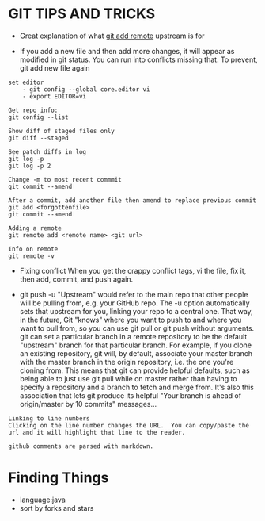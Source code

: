 GIT TIPS AND TRICKS
===================

- Great explanation of what [git add remote](https://help.github.com/articles/fork-a-repo) upstream is for

- If you add a new file and then add more changes, it will appear as modified in git status.  You can run into conflicts missing that.  To prevent, git add new file again

````
set editor
    - git config --global core.editor vi
    - export EDITOR=vi

````

````
Get repo info:
git config --list
````

````
Show diff of staged files only
git diff --staged
````

````
See patch diffs in log
git log -p 
git log -p 2
````

````
Change -m to most recent commmit
git commit --amend
````

````
After a commit, add another file then amend to replace previous commit
git add <forgottenfile>
git commit --amend
````

````
Adding a remote
git remote add <remote name> <git url>
````

````
Info on remote
git remote -v
````

- Fixing conflict
When you get the crappy conflict tags, vi the file, fix it, then add, commit, and push again.

- git push -u
"Upstream" would refer to the main repo that other people will be pulling from, e.g. your GitHub repo. The -u option automatically sets that upstream for you, linking your repo to a central one. That way, in the future, Git "knows" where you want to push to and where you want to pull from, so you can use git pull or git push without arguments. 
git can set a particular branch in a remote repository to be the default "upstream" branch for that particular branch. For example, if you clone an existing repository, git will, by default, associate your master branch with the master branch in the origin repository, i.e. the one you're cloning from. This means that git can provide helpful defaults, such as being able to just use git pull while on master rather than having to specify a repository and a branch to fetch and merge from. It's also this association that lets git produce its helpful "Your branch is ahead of origin/master by 10 commits" messages...

````
Linking to line numbers
Clicking on the line number changes the URL.  You can copy/paste the url and it will highlight that line to the reader.
````

````
github comments are parsed with markdown.
````

Finding Things
=============
- language:java
- sort by forks and stars



